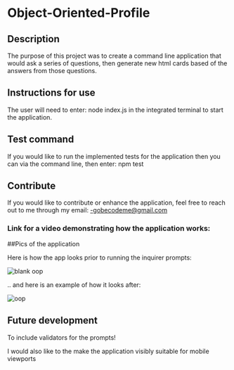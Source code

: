 # Object-Oriented-Profile

## Description

The purpose of this project was to create a command line application that would ask a series of questions, then generate new html cards based of the answers from those questions.

## Instructions for use

The user will need to enter: node index.js in the integrated terminal to start the application.

## Test command

If you would like to run the implemented tests for the application then you can via the command line, then enter: npm test

## Contribute

If you would like to contribute or enhance the application, feel free to reach out to me through my email: -gobecodeme@gmail.com

### Link for a video demonstrating how the application works:


##Pics of the application

Here is how the app looks prior to running the inquirer prompts:

![blank oop](https://user-images.githubusercontent.com/95048609/156656293-b3682302-75db-4ca4-9ae3-3b9ed14e39ad.jpeg)

.. and here is an example of how it looks after:


![oop](https://user-images.githubusercontent.com/95048609/156655147-a28b96c0-e3e6-4075-b238-17d484bd5bbc.jpeg)


## Future development

To include validators for the prompts!

I would also like to the make the application visibly suitable for mobile viewports





